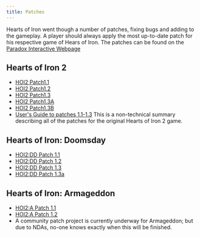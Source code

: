 ```yaml
---
title: Patches
---
```


Hearts of Iron went though a number of patches, fixing bugs and adding to the gameplay. A player should always apply the most up-to-date patch for his respective game of Hears of Iron. The patches can be found on the [Paradox Interactive Webpage](http://www.paradoxplaza.com/Downloads.asp)

## Hearts of Iron 2

- [HOI2 Patch1.1](/wiki/HOI2_Patch1.1 "HOI2 Patch1.1")
- [HOI2 Patch1.2](/wiki/HOI2_Patch1.2 "HOI2 Patch1.2")
- [HOI2 Patch1.3](/wiki/HOI2_Patch1.3 "HOI2 Patch1.3")
- [HOI2 Patch1.3A](/wiki/HOI2_Patch1.3A "HOI2 Patch1.3A")
- [HOI2 Patch1.3B](/wiki/HOI2_Patch1.3B "HOI2 Patch1.3B")
- [User's Guide to patches 1.1-1.3](/wiki/User%27s_guide_to_versions_1.1,_1.2_and_1.3_consolidated "User's guide to versions 1.1, 1.2 and 1.3 consolidated") This is a non-technical summary describing all of the patches for the original Hearts of Iron 2 game.

## Hearts of Iron: Doomsday

- [HOI2:DD Patch 1.1](https://hoi2.paradoxwikis.com/DD_Patch_1.1 "hoi2:DD Patch 1.1")
- [HOI2:DD Patch 1.2](https://hoi2.paradoxwikis.com/DD_Patch_1.2 "hoi2:DD Patch 1.2")
- [HOI2:DD Patch 1.3](https://hoi2.paradoxwikis.com/DD_Patch_1.3 "hoi2:DD Patch 1.3")
- [HOI2:DD Patch 1.3a](https://hoi2.paradoxwikis.com/DD_Patch_1.3a "hoi2:DD Patch 1.3a")

## Hearts of Iron: Armageddon

- [HOI2:A Patch 1.1](https://hoi2.paradoxwikis.com/A_Patch_1.1 "hoi2:A Patch 1.1")
- [HOI2:A Patch 1.2](https://hoi2.paradoxwikis.com/A_Patch_1.2 "hoi2:A Patch 1.2")
- A community patch project is currently underway for Armageddon; but due to NDAs, no-one knows exactly when this will be finished.
